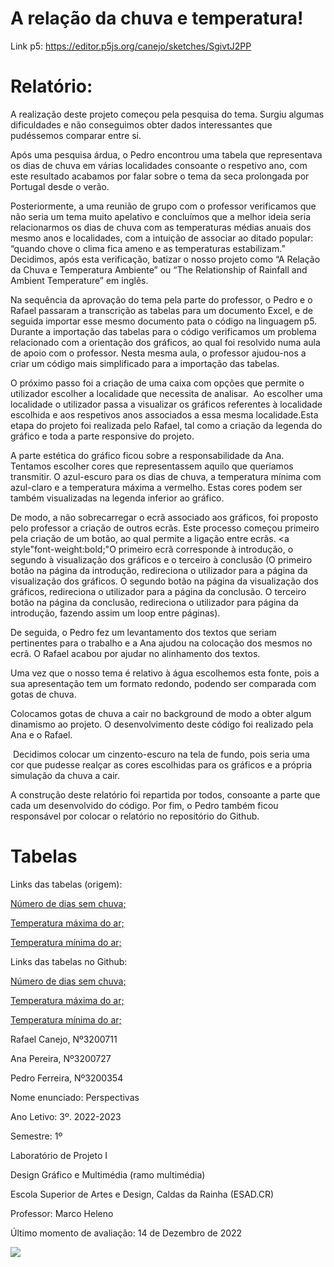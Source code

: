 # A relação da chuva e temperatura!

Link p5: https://editor.p5js.org/canejo/sketches/SgivtJ2PP

<h1>Relatório: </h1>

A realização deste projeto começou pela   pesquisa   do tema. Surgiu algumas dificuldades e não conseguimos obter dados interessantes que pudéssemos comparar entre si. 

Após uma pesquisa árdua, o Pedro encontrou uma tabela que representava os dias de chuva em várias localidades consoante o respetivo ano, com este resultado acabamos por falar sobre o tema da seca prolongada por Portugal desde o verão. 

Posteriormente, a uma reunião de grupo com o professor verificamos que não seria um tema   muito   apelativo e concluímos que a melhor ideia seria relacionarmos os dias de chuva com as temperaturas médias anuais dos mesmo anos e localidades, com a intuição de   associar ao ditado   popular: “quando chove o clima fica ameno e as temperaturas estabilizam.” Decidimos, após esta verificação, batizar o nosso projeto como “A Relação da Chuva e Temperatura Ambiente” ou “The Relationship   of   Rainfall   and   Ambient   Temperature” em inglês. 

Na sequência da aprovação do tema pela parte do professor, o Pedro e o Rafael passaram a transcrição as tabelas para um documento Excel, e de seguida importar esse mesmo documento pata o código na linguagem p5.  Durante a importação das tabelas para o código verificamos um problema relacionado com a orientação dos gráficos, ao qual foi resolvido numa aula de apoio com o professor. Nesta mesma aula, o professor ajudou-nos a criar um código mais simplificado para a importação das tabelas.  

O próximo passo foi a criação de uma caixa com opções que permite   o utilizador escolher a localidade que necessita de analisar.  Ao escolher uma localidade o utilizador passa a   visualizar   os   gráficos   referentes   à localidade escolhida   e aos respetivos anos associados a essa mesma localidade.Esta etapa do projeto foi realizada pelo Rafael, tal como a criação da legenda do gráfico e toda a parte responsive do projeto. 

A parte estética do gráfico ficou sobre a responsabilidade da Ana. Tentamos escolher cores que representassem aquilo que queríamos transmitir. O azul-escuro para os dias de chuva, a temperatura mínima com azul-claro e a temperatura máxima a vermelho. Estas cores podem ser também visualizadas na legenda inferior ao gráfico.  

De modo, a não sobrecarregar o ecrã associado aos gráficos, foi proposto pelo professor a criação de outros ecrãs. Este processo começou primeiro pela criação de um botão, ao qual permite a ligação entre ecrãs. <a style"font-weight:bold;"O primeiro ecrã corresponde à introdução, o segundo à visualização dos gráficos e o terceiro à conclusão (O primeiro botão na página da introdução, redireciona o utilizador para a página da visualização dos gráficos. O segundo botão na página da visualização dos gráficos, redireciona o utilizador para a página da conclusão. O terceiro botão na página da conclusão, redireciona o utilizador para página da introdução, fazendo assim um loop entre páginas). </a>

De seguida, o Pedro fez um levantamento dos textos que seriam pertinentes para o trabalho e a Ana ajudou na colocação dos mesmos no ecrã. O Rafael acabou por ajudar no alinhamento dos textos.  

Uma vez que o nosso tema é relativo à água escolhemos esta fonte, pois a sua apresentação tem um formato redondo, podendo ser comparada com gotas de chuva.  

Colocamos gotas de chuva a cair no background de modo a obter algum dinamismo ao projeto. O desenvolvimento deste código foi realizado pela Ana e o Rafael. 

 Decidimos colocar um cinzento-escuro na tela de fundo, pois seria uma cor que pudesse realçar as cores escolhidas para os gráficos e a própria simulação da chuva a cair.  

A construção deste relatório foi repartida por todos, consoante a parte que cada um desenvolvido do código. Por fim, o Pedro também ficou responsável por colocar o relatório no repositório do Github.  

<h1>Tabelas</h1>

Links das tabelas   (origem): 

 [<ins>Número de dias sem chuva;</ins>](https://www.pordata.pt/portugal/numero+de+dias+sem+chuva-1071)  

 [<ins>Temperatura máxima do ar;</ins>](https://www.pordata.pt/portugal/temperatura+maxima+do+ar-1068)  

 [<ins>Temperatura mínima do ar;</ins>](https://www.pordata.pt/portugal/temperatura+minima+do+ar-1069)  

Links das tabelas no Github: 

 [<ins>Número de dias sem chuva;</ins>](https://github.com/A-relacao-da-chuva-e-temperatura/A-relacao-da-chuva-e-temperatura.github.io/blob/main/Tabelas_site_chuva.csv)  

 [<ins>Temperatura máxima do ar;</ins>](https://github.com/A-relacao-da-chuva-e-temperatura/A-relacao-da-chuva-e-temperatura.github.io/blob/main/Tabelas_site_media_maximas.csv)  

 [<ins>Temperatura mínima do ar;</ins>](https://github.com/A-relacao-da-chuva-e-temperatura/A-relacao-da-chuva-e-temperatura.github.io/blob/main/Tabelas_site_media_minimas.csv)  

Rafael Canejo, Nº3200711 

Ana Pereira, Nº3200727 

Pedro Ferreira, Nº3200354 

Nome enunciado: Perspectivas 

Ano Letivo: 3º. 2022-2023 

Semestre: 1º 

Laboratório de Projeto I 

Design Gráfico e Multimédia (ramo multimédia) 

Escola Superior de Artes e Design, Caldas da Rainha (ESAD.CR) 

Professor: Marco Heleno 

Último momento de avaliação: 14 de Dezembro de 2022

![](anexos_relatorio/photo-1598257733238-97cf162c5ae0.avif)
